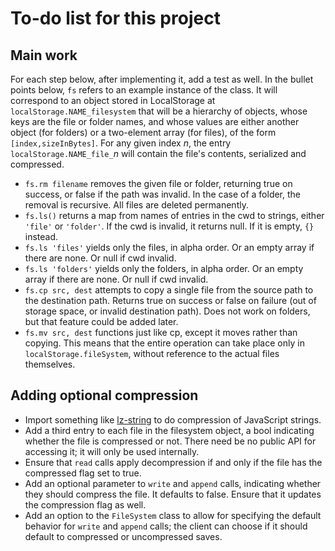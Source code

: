 
# To-do list for this project

## Main work

For each step below, after implementing it, add a test as well.
In the bullet points below, `fs` refers to an example instance of
the class.  It will correspond to an object stored in
LocalStorage at `localStorage.NAME_filesystem` that will be a
hierarchy of objects, whose keys are the file or folder names,
and whose values are either another object (for folders) or a
two-element array (for files), of the form `[index,sizeInBytes]`.
For any given index $n$, the entry `localStorage.NAME_file_`$n$
will contain the file's contents, serialized and compressed.
 * `fs.rm filename` removes the given file or folder, returning
   true on success, or false if the path was invalid.  In the
   case of a folder, the removal is recursive.  All files are
   deleted permanently.
 * `fs.ls()` returns a map from names of entries in the cwd to
   strings, either `'file'` or `'folder'`.  If the cwd is
   invalid, it returns null.  If it is empty, `{}` instead.
 * `fs.ls 'files'` yields only the files, in alpha order.  Or an
   empty array if there are none.  Or null if cwd invalid.
 * `fs.ls 'folders'` yields only the folders, in alpha order.  Or
   an empty array if there are none.  Or null if cwd invalid.
 * `fs.cp src, dest` attempts to copy a single file from the
   source path to the destination path.  Returns true on success
   or false on failure (out of storage space, or invalid
   destination path).  Does not work on folders, but that feature
   could be added later.
 * `fs.mv src, dest` functions just like cp, except it moves
   rather than copying.  This means that the entire operation can
   take place only in `localStorage.fileSystem`, without
   reference to the actual files themselves.

## Adding optional compression

 * Import something like
   [lz-string](http://pieroxy.net/blog/pages/lz-string/index.html)
   to do compression of JavaScript strings.
 * Add a third entry to each file in the filesystem object, a
   bool indicating whether the file is compressed or not.  There
   need be no public API for accessing it; it will only be used
   internally.
 * Ensure that `read` calls apply decompression if and only if
   the file has the compressed flag set to true.
 * Add an optional parameter to `write` and `append` calls,
   indicating whether they should compress the file.  It defaults
   to false.  Ensure that it updates the compression flag as
   well.
 * Add an option to the `FileSystem` class to allow for
   specifying the default behavior for `write` and `append`
   calls; the client can choose if it should default to
   compressed or uncompressed saves.

